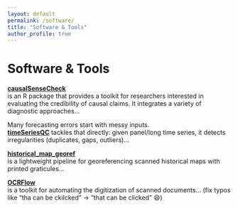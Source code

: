 ```yaml
---
layout: default
permalink: /software/
title: "Software & Tools"
author_profile: true
---
```


# Software & Tools

[**causalSenseCheck**](https://github.com/yryrena/causalSenseCheck)  
is an R package that provides a toolkit for researchers interested in evaluating the credibility of causal claims. It integrates a variety of diagnostic approaches...

Many forecasting errors start with messy inputs.  
[**timeSeriesQC**](https://github.com/yryrena/timeSeriesQC) tackles that directly: given panel/long time series, it detects irregularities (duplicates, gaps, outliers)...

[**historical_map_georef**](https://github.com/yryrena/historical_map_georef)  
is a lightweight pipeline for georeferencing scanned historical maps with printed graticules...

[**OCRFlow**](https://github.com/yryrena/OCRFlow)  
is a toolkit for automating the digitization of scanned documents... (fix typos like “tha can be ckilcked” → “that can be clicked” 😄)
